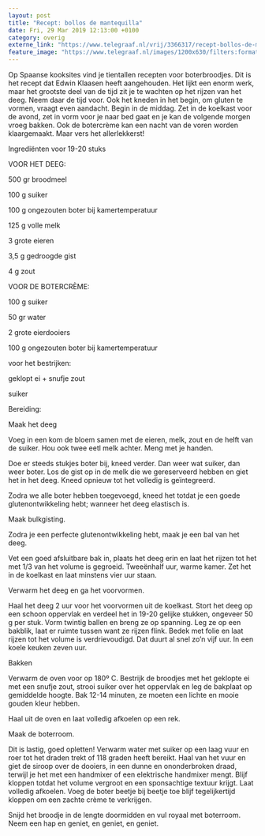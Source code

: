 ```yaml
---
layout: post
title: "Recept: bollos de mantequilla"
date: Fri, 29 Mar 2019 12:13:00 +0100
category: overig
externe_link: "https://www.telegraaf.nl/vrij/3366317/recept-bollos-de-mantequilla"
feature_image: "https://www.telegraaf.nl/images/1200x630/filters:format(jpeg):quality(80)/cdn-kiosk-api.telegraaf.nl/b54c86c2-5213-11e9-b458-02c309bc01c1.png"
---
```


<p class="intro">Op Spaanse kooksites vind je tientallen recepten voor boterbroodjes. Dit is het recept dat Edwin Klaasen heeft aangehouden. Het lijkt een enorm werk, maar het grootste deel van de tijd zit je te wachten op het rijzen van het deeg. Neem daar de tijd voor. Ook het kneden in het begin, om gluten te vormen, vraagt even aandacht. Begin in de middag. Zet in de koelkast voor de avond, zet in vorm voor je naar bed gaat en je kan de volgende morgen vroeg bakken. Ook de botercrème kan een nacht van de voren worden klaargemaakt. Maar vers het allerlekkerst!</p> <p>Ingrediënten voor 19-20 stuks</p><p>VOOR HET DEEG:</p><p>500 gr broodmeel</p><p>100 g suiker</p><p>100 g ongezouten boter bij kamertemperatuur</p><p>125 g volle melk</p><p>3 grote eieren</p><p>3,5 g gedroogde gist</p><p>4 g zout</p><p>VOOR DE BOTERCRÈME:</p><p>100 g suiker</p><p>50 gr water</p><p>2 grote eierdooiers</p><p>100 g ongezouten boter bij kamertemperatuur</p><p>voor het bestrijken:</p><p>geklopt ei + snufje zout</p><p>suiker</p><p>Bereiding:</p><p>Maak het deeg</p><p>Voeg in een kom de bloem samen met de eieren, melk, zout en de helft van de suiker. Hou ook twee eetl melk achter. Meng met je handen.</p><p>Doe er steeds stukjes boter bij, kneed verder. Dan weer wat suiker, dan weer boter. Los de gist op in de melk die we gereserveerd hebben en giet het in het deeg. Kneed opnieuw tot het volledig is geïntegreerd.</p><p>Zodra we alle boter hebben toegevoegd, kneed het totdat je een goede glutenontwikkeling hebt; wanneer het deeg elastisch is.</p><p>Maak bulkgisting.</p><p>Zodra je een perfecte glutenontwikkeling hebt, maak je een bal van het deeg.</p><p>Vet een goed afsluitbare bak in, plaats het deeg erin en laat het rijzen tot het met 1/3 van het volume is gegroeid. Tweeënhalf uur, warme kamer. Zet het in de koelkast en laat minstens vier uur staan.</p><p>Verwarm het deeg en ga het voorvormen.</p><p>Haal het deeg 2 uur voor het voorvormen uit de koelkast. Stort het deeg op een schoon oppervlak en verdeel het in 19-20 gelijke stukken, ongeveer 50 g per stuk. Vorm twintig ballen en breng ze op spanning. Leg ze op een bakblik, laat er ruimte tussen want ze rijzen flink. Bedek met folie en laat rijzen tot het volume is verdrievoudigd. Dat duurt al snel zo’n vijf uur. In een koele keuken zeven uur.</p><p> </p><p>Bakken</p><p>Verwarm de oven voor op 180º C. Bestrijk de broodjes met het geklopte ei met een snufje zout, strooi suiker over het oppervlak en leg de bakplaat op gemiddelde hoogte. Bak 12-14 minuten, ze moeten een lichte en mooie gouden kleur hebben.</p><p>Haal uit de oven en laat volledig afkoelen op een rek.</p><p>Maak de boterroom.</p><p>Dit is lastig, goed opletten! Verwarm water met suiker op een laag vuur en roer tot het draden trekt of 118 graden heeft bereikt. Haal van het vuur en giet de siroop over de dooiers, in een dunne en ononderbroken draad, terwijl je het met een handmixer of een elektrische handmixer mengt. Blijf kloppen totdat het volume vergroot en een sponsachtige textuur krijgt. Laat volledig afkoelen. Voeg de boter beetje bij beetje toe blijf tegelijkertijd kloppen om een zachte crème te verkrijgen.</p><p>Snijd het broodje in de lengte doormidden en vul royaal met boterroom. Neem een hap en geniet, en geniet, en geniet.</p>
